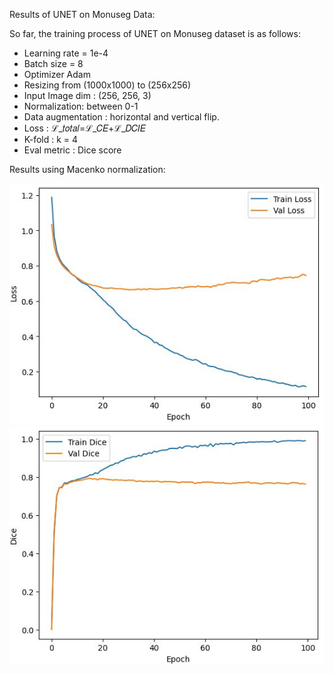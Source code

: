 Results of UNET on Monuseg Data: 

So far, the training process of UNET on Monuseg dataset is as follows:
- Learning rate = 1e-4
- Batch size = 8
- Optimizer Adam
- Resizing from (1000x1000) to (256x256)
- Input Image dim : (256, 256, 3)
- Normalization: between 0-1
- Data augmentation : horizontal and vertical flip.
- Loss : ℒ_𝑡𝑜𝑡𝑎𝑙=ℒ_𝐶𝐸+ℒ_𝐷𝐶𝐼𝐸
- K-fold : k = 4
- Eval metric : Dice score

Results using Macenko normalization: 

![alt-text-1](Learning_curve_macenko.jpg) ![alt-text-2](dice_curve_macenko.jpg)
